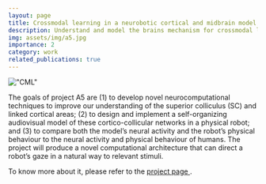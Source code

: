 ```yaml
---
layout: page
title: Crossmodal learning in a neurobotic cortical and midbrain model
description: Understand and model the brains mechanism for crossmodal learning
img: assets/img/a5.jpg
importance: 2
category: work
related_publications: true
---
```



!["CML"]("assets/img/a5.jpg")

The goals of project A5 are (1) to develop novel neurocomputational techniques to improve our understanding of the superior colliculus (SC) and linked cortical areas; (2) to design and implement a self-organizing audiovisual model of these cortico-collicular networks in a physical robot; and (3) to compare both the model’s neural activity and the robot’s physical behaviour to the neural activity and physical behaviour of humans. The project will produce a novel computational architecture that can direct a robot’s gaze in a natural way to relevant stimuli.


To know more about it, please refer to the <a href="https://www.crossmodal-learning.org/projects-phase1/area-a/a5-neurobotic-brain.html" target="_blank">
project page </a>.

